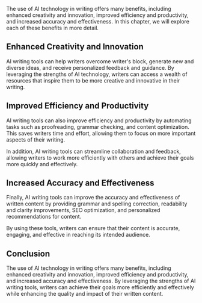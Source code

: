 

The use of AI technology in writing offers many benefits, including enhanced creativity and innovation, improved efficiency and productivity, and increased accuracy and effectiveness. In this chapter, we will explore each of these benefits in more detail.

Enhanced Creativity and Innovation
----------------------------------

AI writing tools can help writers overcome writer's block, generate new and diverse ideas, and receive personalized feedback and guidance. By leveraging the strengths of AI technology, writers can access a wealth of resources that inspire them to be more creative and innovative in their writing.

Improved Efficiency and Productivity
------------------------------------

AI writing tools can also improve efficiency and productivity by automating tasks such as proofreading, grammar checking, and content optimization. This saves writers time and effort, allowing them to focus on more important aspects of their writing.

In addition, AI writing tools can streamline collaboration and feedback, allowing writers to work more efficiently with others and achieve their goals more quickly and effectively.

Increased Accuracy and Effectiveness
------------------------------------

Finally, AI writing tools can improve the accuracy and effectiveness of written content by providing grammar and spelling correction, readability and clarity improvements, SEO optimization, and personalized recommendations for content.

By using these tools, writers can ensure that their content is accurate, engaging, and effective in reaching its intended audience.

Conclusion
----------

The use of AI technology in writing offers many benefits, including enhanced creativity and innovation, improved efficiency and productivity, and increased accuracy and effectiveness. By leveraging the strengths of AI writing tools, writers can achieve their goals more efficiently and effectively while enhancing the quality and impact of their written content.
